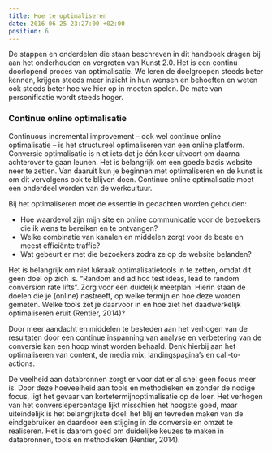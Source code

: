 ```yaml
---
title: Hoe te optimaliseren
date: 2016-06-25 23:27:00 +02:00
position: 6
---
```


De stappen en onderdelen die staan beschreven in dit handboek dragen bij aan het onderhouden en vergroten van Kunst 2.0. Het is een continu doorlopend proces van optimalisatie. We leren de doelgroepen steeds beter kennen, krijgen steeds meer inzicht in hun wensen en behoeften en weten ook steeds beter hoe we hier op in moeten spelen. De mate van personificatie wordt steeds hoger. 

### Continue online optimalisatie 
Continuous incremental improvement – ook wel continue online optimalisatie – is het structureel optimaliseren van een online platform. Conversie optimalisatie is niet iets dat je één keer uitvoert om daarna achterover te gaan leunen. Het is belangrijk om een goede basis website neer te zetten. Van daaruit kun je beginnen met optimaliseren en de kunst is om dit vervolgens ook te blijven doen. Continue online optimalisatie moet een onderdeel worden van de werkcultuur. 

Bij het optimaliseren moet de essentie in gedachten worden gehouden:

* Hoe waardevol zijn mijn site en online communicatie voor de bezoekers die ik wens te bereiken en te ontvangen?
* Welke combinatie van kanalen en middelen zorgt voor de beste en meest efficiënte traffic?
* Wat gebeurt er met die bezoekers zodra ze op de website belanden? 

Het is belangrijk om niet lukraak optimalisatietools in te zetten, omdat dit geen doel op zich is. “Random and ad hoc test ideas, lead to random conversion rate lifts”. Zorg voor een duidelijk meetplan. Hierin staan de doelen die je (online) nastreeft, op welke termijn en hoe deze worden gemeten. Welke tools zet je daarvoor in en hoe ziet het daadwerkelijk optimaliseren eruit (Rentier, 2014)? 

Door meer aandacht en middelen te besteden aan het verhogen van de resultaten door een continue inspanning van analyse en verbetering van de conversie kan een hoop winst worden behaald. Denk hierbij aan het optimaliseren van content, de media mix, landingspagina’s en call-to-actions. 

De veelheid aan databronnen zorgt er voor dat er al snel geen focus meer is. Door deze hoeveelheid aan tools en methodieken en zonder de nodige focus, ligt het gevaar van kortetermijnoptimalisatie op de loer. Het verhogen van het conversiepercentage lijkt misschien het hoogste goed, maar uiteindelijk is het belangrijkste doel: het blij en tevreden maken van de eindgebruiker en daardoor een stijging in de conversie en omzet te realiseren. Het is daarom goed om duidelijke keuzes te maken in databronnen, tools en methodieken (Rentier, 2014). 
